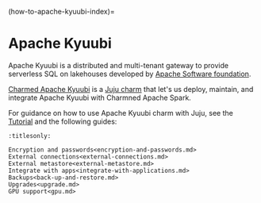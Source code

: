 (how-to-apache-kyuubi-index)=
# Apache Kyuubi

Apache Kyuubi is a distributed and multi-tenant gateway to provide serverless SQL on lakehouses
developed by [Apache Software foundation](https://kyuubi.apache.org/).

[Charmed Apache Kyuubi](https://charmhub.io/kyuubi-k8s) is a
[Juju charm](https://documentation.ubuntu.com/juju/3.6/reference/charm/)
that let's us deploy, maintain, and integrate Apache Kyuubi with Charmned Apache Spark.

For guidance on how to use Apache Kyuubi charm with Juju,
see the [Tutorial](tutorial-6-apache-kyuubi) and the following guides:

```{toctree}
:titlesonly:

Encryption and passwords<encryption-and-passwords.md>
External connections<external-connections.md>
External metastore<external-metastore.md>
Integrate with apps<integrate-with-applications.md>
Backups<back-up-and-restore.md>
Upgrades<upgrade.md>
GPU support<gpu.md>
```
